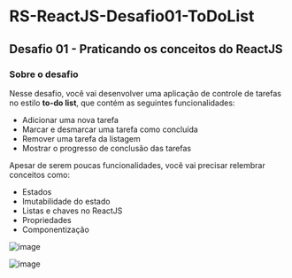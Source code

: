 # RS-ReactJS-Desafio01-ToDoList

## Desafio 01 - Praticando os conceitos do ReactJS

### Sobre o desafio

Nesse desafio, você vai desenvolver uma aplicação de controle de tarefas no estilo **to-do list**, que contém as seguintes funcionalidades:

- Adicionar uma nova tarefa
- Marcar e desmarcar uma tarefa como concluída
- Remover uma tarefa da listagem
- Mostrar o progresso de conclusão das tarefas

Apesar de serem poucas funcionalidades, você vai precisar relembrar conceitos como:

- Estados
- Imutabilidade do estado
- Listas e chaves no ReactJS
- Propriedades
- Componentização

![image](https://user-images.githubusercontent.com/11977843/235510263-dc8d568d-1508-407a-a477-2dbaf1ca8cae.png)

![image](https://user-images.githubusercontent.com/11977843/235510329-66837e2c-45c3-412d-9bc3-3fc65df5433a.png)

